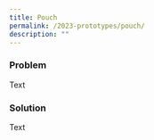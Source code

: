 ```yaml
---
title: Pouch
permalink: /2023-prototypes/pouch/
description: ""
---
```

### Problem
Text

### Solution
Text